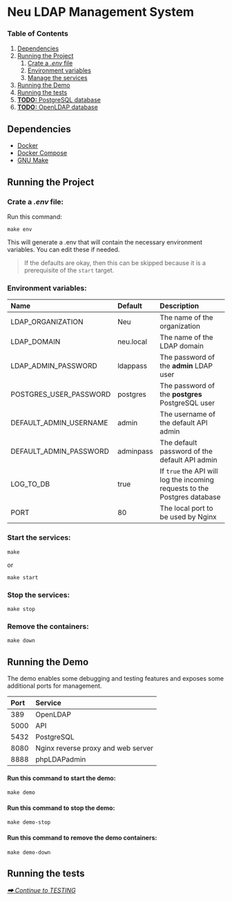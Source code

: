 # Neu LDAP Management System

### Table of Contents
1. [Dependencies](#dependencies)
2. [Running the Project](#running-the-project)
    1. [Crate a *.env* file](#crate-a-env-file)
    2. [Environment variables](#environment-variables)
    3. [Manage the services](#start-the-services)
3. [Running the Demo](#running-the-demo)
4. [Running the tests](#running-the-tests)
5. [**TODO:** PostgreSQL database](#table-of-contents)
6. [**TODO:** OpenLDAP database](#table-of-contents)

## Dependencies
- [Docker](https://www.docker.com/)
- [Docker Compose](https://docs.docker.com/compose/)
- [GNU Make](https://www.gnu.org/software/make/)


## Running the Project

### Crate a *.env* file:
Run this command:
```
make env
```

This will generate a .env that will contain the necessary environment variables. You can edit these if needed.
> If the defaults are okay, then this can be skipped because it is a prerequisite of the `start` target.

### Environment variables:
| Name | Default | Description |
|:---|:---|:---|
| LDAP_ORGANIZATION | Neu | The name of the organization |
| LDAP_DOMAIN | neu.local | The name of the LDAP domain |
| LDAP_ADMIN_PASSWORD | ldappass | The password of the **admin** LDAP user |
| POSTGRES_USER_PASSWORD | postgres | The password of the **postgres** PostgreSQL user |
| DEFAULT_ADMIN_USERNAME | admin | The username of the default API admin |
| DEFAULT_ADMIN_PASSWORD | adminpass | The default password of the default API admin |
| LOG_TO_DB | true | If `true` the API will log the incoming requests to the Postgres database |
| PORT | 80 | The local port to be used by Nginx |

### Start the services:
```
make
```
or
```
make start
```

### Stop the services:
```
make stop
```

### Remove the containers:
```
make down
```


## Running the Demo
The demo enables some debugging and testing features and exposes some additional ports for management.

| Port | Service |
|:---|:---|
| 389 | OpenLDAP |
| 5000 | API |
| 5432 | PostgreSQL |
| 8080 | Nginx reverse proxy and web server |
| 8888 | phpLDAPadmin |

#### Run this command to start the demo:
```
make demo
```

#### Run this command to stop the demo:
```
make demo-stop
```

#### Run this command to remove the demo containers:
```
make demo-down
```


## Running the tests

*[**🠲** Continue to TESTING](./docs/TESTING.md)*
